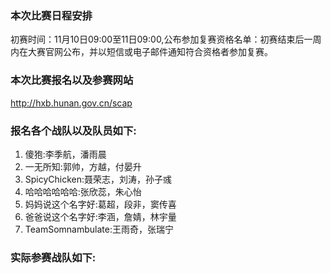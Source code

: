 ﻿### 本次比赛日程安排
初赛时间：11月10日09:00至11日09:00,公布参加复赛资格名单：初赛结束后一周内在大赛官网公布，并以短信或电子邮件通知符合资格者参加复赛。

### 本次比赛报名以及参赛网站
http://hxb.hunan.gov.cn/scap

### 报名各个战队以及队员如下:
1. 傻狍:李季航，潘雨晨
2. 一无所知:郭帅，方越，付晏升
3. SpicyChicken:聂荣志，刘涛，孙子彧
4. 哈哈哈哈哈哈:张欣蕊，朱心怡
5. 妈妈说这个名字好:葛超，段非，窦传喜
6. 爸爸说这个名字好:李涵，詹婧，林宇量
7. TeamSomnambulate:王雨奇，张瑞宁

### 实际参赛战队如下:

